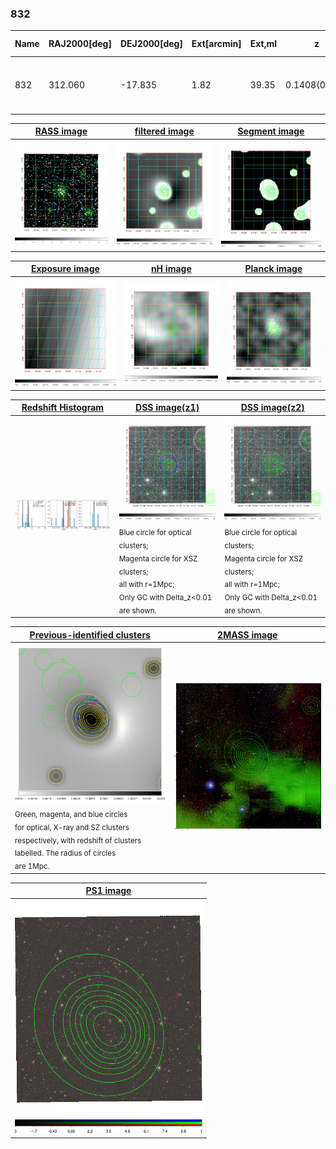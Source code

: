<div STYLE="page-break-after: always;"></div>

### 832

|Name|RAJ2000[deg]|DEJ2000[deg] |Ext[arcmin]| Ext,ml | z | z_src| C|GC(XSZ,Delta_z<0.01)| GC(OPT,Delta_z<0.01)|GC| R_sig[arcmin] | R500[arcmin] | R500[Mpc]| CRsig[c/s] | CR500[c/s] |L500[1E44 erg/s]|F500[1E-12 erg/s/cm^2]| M500[1E14 Msun]|Tx[keV]|Cnt_sig|Beta|Rc[arcmin]|Comment|Alias|
|---|---|---|---|---|---|------|---|--------|---------|----------|---|---|---|---|---|---|---|---|---|---|---|---|---|---|
|832| 312.060| -17.835| 1.82| 39.35| 0.1408(0.007)| z1, z_xsz| B| MCXC, PSZ2, Tar| A, N, W| A, MCXC, N, PSZ2, Tar, W| 20.750| 7.764| 1.155| 0.380(0.086)| 0.345(0.078)| 3.438(0.393)| 6.487(0.741)| 5.03(0.28)| 6.06(0.21)| 92.1| 0.661(-0.072+0.107)| 2.780(-0.831+0.980)| -| k174|

|[RASS image](../image/832/832_img.pdf)|[filtered image](../image/832/832_fil.pdf)|[Segment image](../image/832/832_seg.pdf)|
|-------------------|--------------------|-------------------|
| <img src="../image/832/832_img.png" width="300">  | <img src="../image/832/832_fil.png" width="300">   | <img src="../image/832/832_seg.png" width="300">  |

|[Exposure image](../image/832/832_mex.pdf)| [nH image](../image/832/832_nh.pdf)| [Planck image](../image/832/832_p.pdf)|
|-------------------|--------------------|-------------------|
|<img src="../image/832/832_mex.png" width="300">   | <img src="../image/832/832_nh.png" width="300">    | <img src="../image/832/832_p.png" width="300"> |

|[Redshift Histogram](../image/832/832_zg.pdf) | [DSS image(z1)](../image/832/832_dss_z1.pdf)      |  [DSS image(z2)](../image/832/832_dss_z2.pdf)    |
|-------------------|--------------------|-------------------|
|<img src="../image/832/832_zg.png" width="300"> |<img src="../image/832/832_dss_z1.png" width="300"> <sub><br>Blue circle for optical clusters; <br>Magenta circle for XSZ clusters; <br>all with r=1Mpc; <br>Only GC with Delta_z<0.01 are shown. </sub>| <img src="../image/832/832_dss_z2.png" width="300"><sub><br>Blue circle for optical clusters; <br>Magenta circle for XSZ clusters; <br>all with r=1Mpc; <br>Only GC with Delta_z<0.01 are shown. </sub> |

|[Previous-identified clusters](../image/832/832_gc.pdf) | [2MASS image](../image/832/832_2mass.pdf)      |
|-------------------|-------------------|
|<img src=../image/832/832_gc.png width="300"> <br><sub>Green, magenta, and blue circles <br>for optical, X-ray and SZ clusters <br>respectively, with redshift of clusters <br>labelled. The radius of circles <br>are 1Mpc.</sub>|<img src="../image/832/832_2mass.png" width="300">  |

|[PS1 image](../image/832/832_ps1.pdf)            |
|-------------------|
| <img src="../image/832/832_ps1.png" width="300">  |
